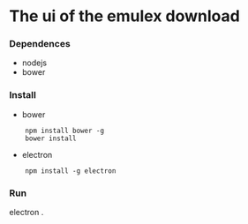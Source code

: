 The ui of the emulex download
===


### Dependences
*  nodejs
*  bower

### Install
*  bower 
```
    npm install bower -g
    bower install
```
*  electron
```
    npm install -g electron
```

### Run
electron .